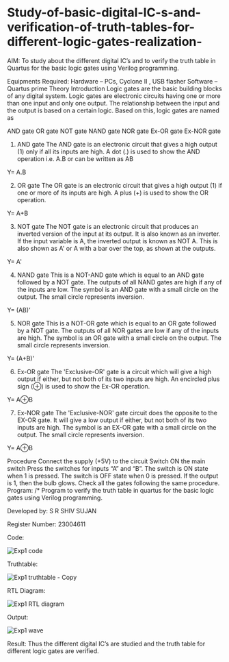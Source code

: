 # Study-of-basic-digital-IC-s-and-verification-of-truth-tables-for-different-logic-gates-realization-
 AIM:
To study about the different digital IC’s and to verify the truth table in Quartus for the basic logic gates using Verilog programming.

Equipments Required:
Hardware – PCs, Cyclone II , USB flasher
Software – Quartus prime
Theory
Introduction
Logic gates are the basic building blocks of any digital system. Logic gates are electronic circuits having one or more than one input and only one output. The relationship between the input and the output is based on a certain logic. Based on this, logic gates are named as

AND gate
OR gate
NOT gate
NAND gate
NOR gate
Ex-OR gate
Ex-NOR gate
1) AND gate
The AND gate is an electronic circuit that gives a high output (1) only if all its inputs are high. A dot (.) is used to show the AND operation i.e. A.B or can be written as AB

Y= A.B

2) OR gate
The OR gate is an electronic circuit that gives a high output (1) if one or more of its inputs are high. A plus (+) is used to show the OR operation.

Y= A+B

3) NOT gate
The NOT gate is an electronic circuit that produces an inverted version of the input at its output. It is also known as an inverter. If the input variable is A, the inverted output is known as NOT A. This is also shown as A' or A with a bar over the top, as shown at the outputs.

Y= A'

4) NAND gate
This is a NOT-AND gate which is equal to an AND gate followed by a NOT gate. The outputs of all NAND gates are high if any of the inputs are low. The symbol is an AND gate with a small circle on the output. The small circle represents inversion.

Y= (AB)’

5) NOR gate
This is a NOT-OR gate which is equal to an OR gate followed by a NOT gate. The outputs of all NOR gates are low if any of the inputs are high. The symbol is an OR gate with a small circle on the output. The small circle represents inversion.

Y= (A+B)’

6) Ex-OR gate
The 'Exclusive-OR' gate is a circuit which will give a high output if either, but not both of its two inputs are high. An encircled plus sign (⊕) is used to show the Ex-OR operation.

Y= A⊕B

7) Ex-NOR gate
The 'Exclusive-NOR' gate circuit does the opposite to the EX-OR gate. It will give a low output if either, but not both of its two inputs are high. The symbol is an EX-OR gate with a small circle on the output. The small circle represents inversion.

Y= A⊕B

Procedure
Connect the supply (+5V) to the circuit
Switch ON the main switch
Press the switches for inputs “A” and “B”. The switch is ON state when 1 is pressed. The switch is OFF state when 0 is pressed.
If the output is 1, then the bulb glows.
Check all the gates following the same procedure.
Program:
/*
Program to verify the truth table in quartus for the basic logic gates using Verilog programming.

Developed by: S R SHIV SUJAN

Register Number: 23004611

Code:

![Exp1 code](https://github.com/shivsujan/Study-of-basic-digital-IC-s-and-verification-of-truth-tables-for-different-logic-gates-realization-/assets/145633245/3f1a813f-78e0-4dd7-8532-4b5327e140e6)

Truthtable:

![Exp1 truthtable - Copy](https://github.com/shivsujan/Study-of-basic-digital-IC-s-and-verification-of-truth-tables-for-different-logic-gates-realization-/assets/145633245/ca93103d-bd8d-4af6-86b1-efd49822e148)

RTL Diagram:

![Exp1 RTL diagram](https://github.com/shivsujan/Study-of-basic-digital-IC-s-and-verification-of-truth-tables-for-different-logic-gates-realization-/assets/145633245/1d8b0a92-f42f-417e-b06e-6412e6d9d2c7)

Output:

![Exp1 wave](https://github.com/shivsujan/Study-of-basic-digital-IC-s-and-verification-of-truth-tables-for-different-logic-gates-realization-/assets/145633245/c3a51322-ee57-4808-ac1e-2b97a3932a9d)



Result:
Thus the different digital IC’s are studied and the truth table for different logic gates are verified.
